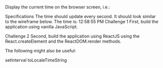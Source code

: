 Display the current time on the browser screen, i.e.:

Specifications
The time should update every second.
It should look similar to the wireframe below.
The time is: 12:58:55 PM
Challenge 1
First, build the application using vanilla JavaScript.

Challenge 2
Second, build the application using ReactJS using the React.createElement and the ReactDOM.render methods.

The following might also be useful:

setInterval
toLocaleTimeString